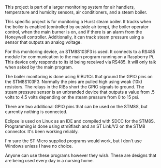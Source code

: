 This project is part of a larger monitoring system for air handlers, temperature
and humidity sensors, air conditioners, and a steam boiler.

This specific project is for monitoring a Hurst steam boiler.  It tracks when
the boiler is enabled (controlled by outside air temp), the boiler operator control,
when the main burner is on, and if there is an alarm from the Honeywell controller.
Additionally, it can track steam pressure using a sensor that outputs an analog
voltage.

For this monitoring device, an STM8S103F3 is used.  It connects to a RS485 module
for communication to the main program running on a Raspberry Pi.  This device only
responds to its id being received via RS485.  It will only talk when asked by the
main program.

The boiler monitoring is done using RIBU1Cs that ground the GPIO pins on the
STM8S103F3.  Normally the pins are pulled high using weak (10k) resistors.  The
relays in the RIBs short the GPIO signals to ground.  The steam pressure sensor
is an unbranded device that outputs a value from .5 volts to 4.5 volts depending
on the steam pressure from 0 to 15 psi.

There are two additional GPIO pins that can be used on the STM8S, but currently
nothing is connected.

Eclipse is used on Linux as an IDE and compiled with SDCC for the STM8S.
Programming is done using stm8flash and an ST Link/V2 on the STM8 connector.  It's
been working reliably.

I'm sure the ST Micro supplied programs would work, but I don't use Windows unless
I have no choice.

Anyone can use these programs however they wish.  These are designs that are
being used every day in a nursing home.
